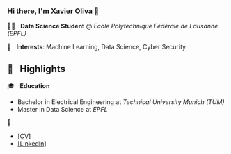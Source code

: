 ### Hi there, I'm Xavier Oliva 👋

:man_teacher: &nbsp; **Data Science Student** @ *Ecole Polytechnique Fédérale de Lausanne (EPFL)*

:telescope: &nbsp; **Interests**: Machine Learning, Data Science, Cyber Security

## :flashlight: &nbsp; Highlights	
:mortar_board: &nbsp; **Education**
* Bachelor in Electrical Engineering at *Technical University Munich (TUM)*
* Master in Data Science at *EPFL*

:link:&nbsp;
- [[CV]](https://docs.google.com/viewer?url=https://github.com/xavoliva6/xavoliva6/raw/main/cv_oliva.pdf)
- [[LinkedIn]](https://linkedin.com/in/xavier-oliva)

<!--
- 🔭 I’m currently working on ...
- 👯 I’m looking to collaborate on ...
- 🤔 I’m looking for help with ...
- 💬 Ask me about ...
- 😄 Pronouns: ...
- ⚡ Fun fact: ...
-->

